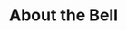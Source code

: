 ---
pid: llp396
title: About the Bell
location_transcription: New York City
coordinates: "[-73.961922177105, 40.758412697797]"
zipcode: '19120'
gen_neighborhood: North Philadelphia
neighborhood: Logan,Olney
outside_phl: 
age: '9'
age_range: 6-13
instagram: 
image_file_name: llp_396.jpg
proposal_transcription: This bell in importion because it give use hope and make are
  dream come true. And it help you Be a Better prsn and it help you, Bell salve you
  problom. I love you bell.
topic: History,Freedom
topic_summary: 0, 0
type: Sculpture Statue
keywords_other: bell, liberty bell, dreams, i love you bell
credit: Natalie Morales#
image_labels: 
twitter: 
facebook: 
permalink: "/monuments/llp396/"
layout: item-page
---